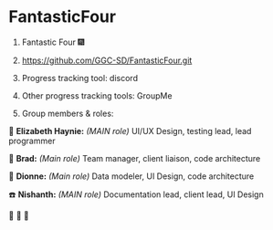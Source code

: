 # FantasticFour

1. Fantastic Four :fireworks:

2. https://github.com/GGC-SD/FantasticFour.git

3. Progress tracking tool: discord

4. Other progress tracking tools: GroupMe

5. Group members & roles:

:cake: **Elizabeth Haynie:** *(MAIN role)* UI/UX Design, testing lead, lead programmer

:cactus: **Brad:** *(Main role)* Team manager, client liaison, code architecture

:camel: **Dionne:** *(Main role)* Data modeler, UI Design, code architecture

:phone: **Nishanth:** *(MAIN role)* Documentation lead, client lead, UI Design

:cactus: :cake: :camel:
